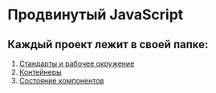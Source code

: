 # Продвинутый JavaScript

## Каждый проект лежит в своей папке:

1. [Стандарты и рабочее окружение](1.workspace)
2. [Контейнеры](2.containers)
3. [Состояние компонентов](3.events-state)
